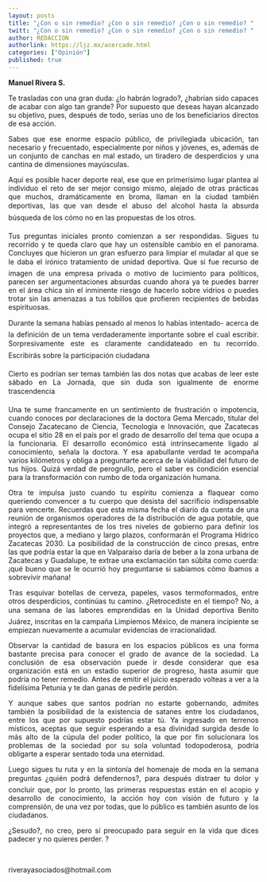 ```yaml
---
layout: posts
title: "¿Con o sin remedio? ¿Con o sin remedio? ¿Con o sin remedio? "
twitt: "¿Con o sin remedio? ¿Con o sin remedio? ¿Con o sin remedio? "
author: REDACCION
authorlink: https://ljz.mx/acercade.html
categories: ["Opinión"]
published: true
---
```

<p style="text-align: justify;">
  <strong>Manuel Rivera S.</strong>
</p>

<p style="text-align: justify;">
  Te trasladas con una gran duda: ¿lo habrán logrado?, ¿habrían sido capaces de acabar con algo tan grande? Por supuesto que deseas hayan alcanzado su objetivo, pues, después de todo, serías uno de los beneficiarios directos de esa acción.
</p>

<p style="text-align: justify;">
  Sabes que ese enorme espacio público, de privilegiada ubicación, tan necesario y frecuentado, especialmente por niños y jóvenes, es, además de un conjunto de canchas en mal estado, un tiradero de desperdicios y una cantina de dimensiones mayúsculas.
</p>

<p style="text-align: justify;" />
Aquí es posible hacer deporte real, ese que en primerísimo lugar plantea al individuo el reto de ser mejor consigo mismo, alejado de otras prácticas que muchos, dramáticamente en broma, llaman en la ciudad también deportivas, las que van desde el abuso del alcohol hasta la absurda búsqueda de los cómo no en las propuestas de los otros. </p> 
<p style="text-align: justify;">
  Tus preguntas iniciales pronto comienzan a ser respondidas. Sigues tu recorrido y te queda claro que hay un ostensible cambio en el panorama. Concluyes que hicieron un gran esfuerzo para limpiar el muladar al que se le daba el irónico tratamiento de unidad deportiva. Que si fue recurso de imagen de una empresa privada o motivo de lucimiento para políticos, parecen ser argumentaciones absurdas cuando ahora ya te puedes barrer en el área chica sin el inminente riesgo de hacerlo sobre vidrios o puedes trotar sin las amenazas a tus tobillos que profieren recipientes de bebidas espirituosas.
</p>

<p style="text-align: justify;">
  Durante la semana habías pensado al menos lo habías intentado- acerca de la definición de un tema verdaderamente importante sobre el cual escribir. Sorpresivamente este es claramente candidateado en tu recorrido. Escribirás sobre la participación ciudadana
</p>

<p style="text-align: justify;">
  Cierto es podrían ser temas también las dos notas que acabas de leer este sábado en La Jornada, que sin duda son igualmente de enorme trascendencia
</p>

<p style="text-align: justify;">
  Una te sume francamente en un sentimiento de frustración o impotencia, cuando conoces por declaraciones de la doctora Gema Mercado, titular del Consejo Zacatecano de Ciencia, Tecnología e Innovación, que Zacatecas ocupa el sitio 28 en el país por el grado de desarrollo del tema que ocupa a la funcionaria. El desarrollo económico está intrínsecamente ligado al conocimiento, señala la doctora. Y esa apabullante verdad te acompaña varios kilómetros y obliga a preguntarte acerca de la viabilidad del futuro de tus hijos. Quizá verdad de perogrullo, pero el saber es condición esencial para la transformación con rumbo de toda organización humana.
</p>

<p style="text-align: justify;">
  Otra te impulsa justo cuando tu espíritu comienza a flaquear como queriendo convencer a tu cuerpo que desista del sacrificio indispensable para vencerte. Recuerdas que esta misma fecha el diario da cuenta de una reunión de organismos operadores de la distribución de agua potable, que integró a representantes de los tres niveles de gobierno para definir los proyectos que, a mediano y largo plazos, conformarán el Programa Hídrico Zacatecas 2030. La posibilidad de la construcción de cinco presas, entre las que podría estar la que en Valparaíso daría de beber a la zona urbana de Zacatecas y Guadalupe, te extrae una exclamación tan súbita como cuerda: ¡qué bueno que se le ocurrió hoy preguntarse si sabíamos cómo íbamos a sobrevivir mañana!
</p>

<p style="text-align: justify;">
  Tras esquivar botellas de cerveza, papeles, vasos termoformados, entre otros desperdicios, continúas tu camino. ¿Retrocediste en el tiempo? No, a una semana de las labores emprendidas en la Unidad deportiva Benito Juárez, inscritas en la campaña Limpiemos México, de manera incipiente se empiezan nuevamente a acumular evidencias de irracionalidad.
</p>

<p style="text-align: justify;">
  Observar la cantidad de basura en los espacios públicos es una forma bastante precisa para conocer el grado de avance de la sociedad. La conclusión de esa observación puede ir desde considerar que esa organización está en un estadio superior de progreso, hasta asumir que podría no tener remedio. Antes de emitir el juicio esperado volteas a ver a la fidelísima Petunia y te dan ganas de pedirle perdón.
</p>

<p style="text-align: justify;">
  Y aunque sabes que santos podrían no estarte gobernando, admites también la posibilidad de la existencia de satanes entre los ciudadanos, entre los que por supuesto podrías estar tú. Ya ingresado en terrenos místicos, aceptas que seguir esperando a esa divinidad surgida desde lo más alto de la cúpula del poder político, la que por fin solucionara los problemas de la sociedad por su sola voluntad todopoderosa, podría obligarte a esperar sentado toda una eternidad.
</p>

<p style="text-align: justify;">
  Luego sigues tu ruta y en la sintonía del homenaje de moda en la semana preguntas ¿quién podrá defendernos?, para después distraer tu dolor y concluir que, por lo pronto, las primeras respuestas están en el acopio y desarrollo de conocimiento, la acción hoy con visión de futuro y la comprensión, de una vez por todas, que lo público es también asunto de los ciudadanos.
</p>

<p style="text-align: justify;">
  ¿Sesudo?, no creo, pero sí preocupado para seguir en la vida que dices padecer y no quieres perder. ?
</p>

<p style="text-align: justify;">
   
</p>

<p style="text-align: justify;">
  riverayasociados@hotmail.com
</p>
